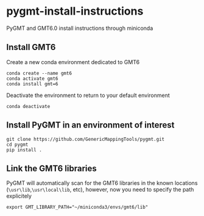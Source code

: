 # pygmt-install-instructions
PyGMT and GMT6.0 install instructions through miniconda

## Install GMT6
Create a new conda environment dedicated to GMT6
```
conda create --name gmt6
conda activate gmt6
conda install gmt=6
```
Deactivate the environment to return to your default environment
```
conda deactivate
```
## Install PyGMT in an environment of interest
```
git clone https://github.com/GenericMappingTools/pygmt.git
cd pygmt
pip install .
```

## Link the GMT6 libraries
PyGMT will automatically scan for the GMT6 libraries in the known locations (`\usr\lib`,`\usr\local\lib`, etc), however, now you need to specify the path explicitely
```
export GMT_LIBRARY_PATH="~/miniconda3/envs/gmt6/lib"
```
